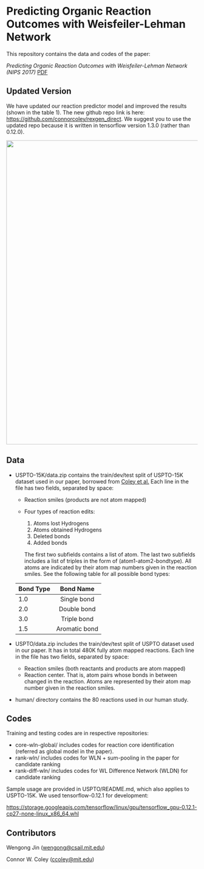 # Predicting Organic Reaction Outcomes with Weisfeiler-Lehman Network

This repository contains the data and codes of the paper:

*Predicting Organic Reaction Outcomes with Weisfeiler-Lehman Network (NIPS 2017)* [PDF](https://arxiv.org/abs/1709.04555)

## Updated Version
We have updated our reaction predictor model and improved the results (shown in the table 1). The new github repo link is here: https://github.com/connorcoley/rexgen_direct. We suggest you to use the updated repo because it is written in  tensorflow version 1.3.0 (rather than 0.12.0). 

<img src="https://github.com/wengong-jin/nips17-rexgen/blob/master/result.png" width="800">

## Data
* USPTO-15K/data.zip contains the train/dev/test split of USPTO-15K dataset used in our paper, borrowed from [Coley et al.](http://pubs.acs.org/doi/abs/10.1021/acscentsci.7b00064) Each line in the file has two fields, separated by space:
  * Reaction smiles (products are not atom mapped)
  * Four types of reaction edits: 
    1. Atoms lost Hydrogens
    2. Atoms obtained Hydrogens
    3. Deleted bonds
    4. Added bonds
    
    The first two subfields contains a list of atom. The last two subfields includes a list of triples in the form of (atom1-atom2-bondtype). All atoms are indicated by their atom map numbers given in the reaction smiles. See the following table for all possible bond types:
    
  | Bond Type | Bond Name    |
  | ------    |:------------:|
  | 1.0       | Single bond  |
  | 2.0       | Double bond  |
  | 3.0       | Triple bond  |
  | 1.5       | Aromatic bond|

* USPTO/data.zip includes the train/dev/test split of USPTO dataset used in our paper. It has in total 480K fully atom mapped reactions. Each line in the file has two fields, separated by space:
  * Reaction smiles (both reactants and products are atom mapped)
  * Reaction center. That is, atom pairs whose bonds in between changed in the reaction. Atoms are represented by their atom map number given in the reaction smiles.

* human/ directory contains the 80 reactions used in our human study.
  
## Codes
Training and testing codes are in respective repositories:
* core-wln-global/ includes codes for reaction core identification (referred as global model in the paper).
* rank-wln/ includes codes for WLN + sum-pooling in the paper for candidate ranking
* rank-diff-wln/ includes codes for WL Difference Network (WLDN) for candidate ranking

Sample usage are provided in USPTO/README.md, which also applies to USPTO-15K. We used tensorflow-0.12.1 for development:

https://storage.googleapis.com/tensorflow/linux/gpu/tensorflow_gpu-0.12.1-cp27-none-linux_x86_64.whl

## Contributors
Wengong Jin (wengong@csail.mit.edu)

Connor W. Coley (ccoley@mit.edu)

